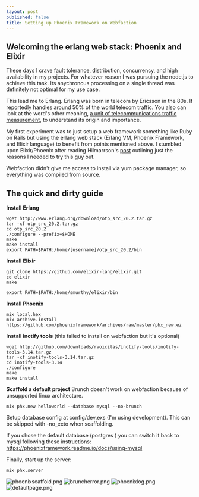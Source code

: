 ```yaml
---
layout: post
published: false
title: Setting up Phoenix Framework on Webfaction
---
```

## Welcoming the erlang web stack: Phoenix and Elixir

These days I crave fault tolerance, distribution, concurrency, and high availability in my projects. For whatever reason I was pursuing the node.js to achieve this task. Its anychronous processing on a single thread was definitely not optimal for my use case. 

This lead me to Erlang. Erlang was born in telecom by Ericsson in the 80s. It reportedly handles around 50% of the world telecom traffic. You also can look at the word's other meaning, [a unit of telecommunications traffic measurement](http://www.erlang.com/whatis.html#erlang), to understand its origin and importance.

My first experiment was to just setup a web framework something like Ruby on Rails but using the erlang web stack (Erlang VM, Phoenix Framework, and Elixir language) to benefit from points mentioned above. I stumbled upon Elixir/Phoenix after reading Hilmarrson's [post](https://14islands.com/blog/2016/08/16/phoenix-framework/) outlining just the reasons I needed to try this guy out.

Webfaction didn't give me access to install via yum package manager, so everything was compiled from source. 

## The quick and dirty guide

**Install Erlang**
```
wget http://www.erlang.org/download/otp_src_20.2.tar.gz
tar -xf otp_src_20.2.tar.gz
cd otp_src_20.2
./configure --prefix=$HOME
make
make install
export PATH=$PATH:/home/[username]/otp_src_20.2/bin
```
**Install Elixir**
```
git clone https://github.com/elixir-lang/elixir.git
cd elixir
make 

export PATH=$PATH:/home/smurthy/elixir/bin
```
**Install Phoenix**
```
mix local.hex
mix archive.install https://github.com/phoenixframework/archives/raw/master/phx_new.ez
```

**Install inotify tools** (this failed to install on webfaction but it's optional)
```
wget http://github.com/downloads/rvoicilas/inotify-tools/inotify-tools-3.14.tar.gz
tar -xf inotify-tools-3.14.tar.gz
cd inotify-tools-3.14
./configure 
make 
make install
```

**Scaffold a default project** 
Brunch doesn't work on webfaction because of unsupported linux architecture.
```
mix phx.new helloworld --database mysql --no-brunch 
```

Setup database config at config/dev.exs (I'm using development). This can be skipped with -no_ecto when scaffolding.

If you chose the default database (postgres ) you can switch it back to mysql following these instructions: https://phoenixframework.readme.io/docs/using-mysql

Finally, start up the server:
```
mix phx.server
```



![phoenixscaffold.png]({{site.baseurl}}/img/phoenixscaffold.png)
![bruncherror.png]({{site.baseurl}}/img/bruncherror.png)
![phoenixlog.png]({{site.baseurl}}/img/phoenixlog.png)
![defaultpage.png]({{site.baseurl}}/img/defaultpage.png)

